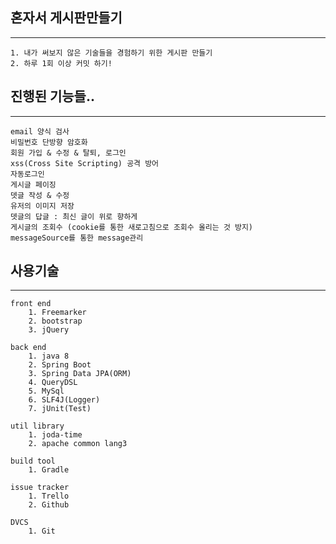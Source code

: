 ## 혼자서 게시판만들기
----
	1. 내가 써보지 않은 기술들을 경험하기 위한 게시판 만들기
	2. 하루 1회 이상 커밋 하기!

## 진행된 기능들..
----
	email 양식 검사
	비밀번호 단방향 암호화
	회원 가입 & 수정 & 탈퇴, 로그인
	xss(Cross Site Scripting) 공격 방어
	자동로그인
	게시글 페이징
	뎃글 작성 & 수정
	유저의 이미지 저장
	뎃글의 답글 : 최신 글이 위로 향하게 
	게시글의 조회수 (cookie를 통한 새로고침으로 조회수 올리는 것 방지)
	messageSource를 통한 message관리

## 사용기술
----
```
front end
	1. Freemarker
	2. bootstrap
	3. jQuery
```
```
back end
	1. java 8
	2. Spring Boot
	3. Spring Data JPA(ORM)
	4. QueryDSL
	5. MySql
	6. SLF4J(Logger)
	7. jUnit(Test)
```
```
util library
	1. joda-time
	2. apache common lang3
```
```
build tool
	1. Gradle
```
```
issue tracker
	1. Trello
	2. Github
```
```
DVCS
	1. Git
```